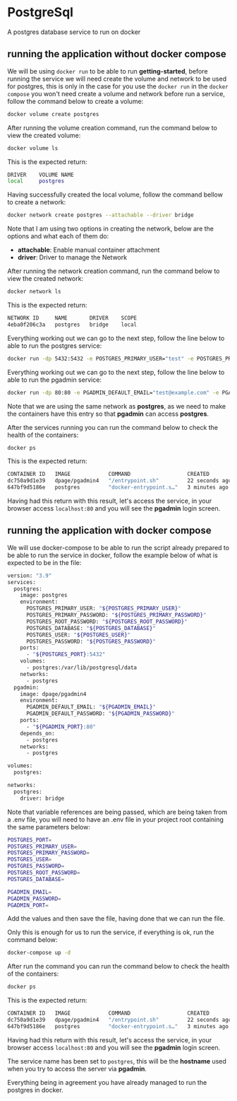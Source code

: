 # PostgreSql

A postgres database service to run on docker

## running the application without docker compose

We will be using `docker run` to be able to run **getting-started**, before running the service we will need create the volume and network to be used for postgres, this is only in the case for you use the `docker run` in the `docker compose` you won't need create a volume and network before run a service, follow the command below to create a volume:

```bash
docker volume create postgres
```

After running the volume creation command, run the command below to view the created volume:

```bash
docker volume ls
```

This is the expected return:

```bash
DRIVER    VOLUME NAME
local     postgres
```

Having successfully created the local volume, follow the command bellow to create a network:

```bash
docker network create postgres --attachable --driver bridge
```

Note that I am using two options in creating the network, below are the options and what each of them do:

- **attachable**: Enable manual container attachment
- **driver**: Driver to manage the Network

After running the network creation command, run the command below to view the created network:

```bash
docker network ls
```

This is the expected return:

```bash
NETWORK ID     NAME       DRIVER    SCOPE
4eba0f206c3a   postgres   bridge    local
```

Everything working out we can go to the next step, follow the line below to able to run the postgres service:

```bash
docker run -dp 5432:5432 -e POSTGRES_PRIMARY_USER="test" -e POSTGRES_PRIMARY_PASSWORD="CHANGEME" -e POSTGRES_ROOT_PASSWORD="CHANGEME" -e POSTGRES_DATABASE="example" -e POSTGRES_USER="kledenai" -e POSTGRES_PASSWORD="CHANGEME" --volume postgres:/var/lib/postgresql/data --network postgres postgres
```

Everything working out we can go to the next step, follow the line below to able to run the pgadmin service:

```bash
docker run -dp 80:80 -e PGADMIN_DEFAULT_EMAIL="test@example.com" -e PGADMIN_DEFAULT_PASSWORD="CHANGEME" --network postgres dpage/pgadmin4
```

Note that we are using the same network as **postgres**, as we need to make the containers have this entry so that **pgadmin** can access **postgres**.

After the services running you can run the command below to check the health of the containers:

```bash
docker ps
```

This is the expected return:

```bash
CONTAINER ID   IMAGE            COMMAND                  CREATED          STATUS          PORTS                                        NAMES
dc750a9d1e39   dpage/pgadmin4   "/entrypoint.sh"         22 seconds ago   Up 16 seconds   0.0.0.0:80->80/tcp, :::80->80/tcp, 443/tcp   hardcore_shtern
647bf9d5186e   postgres         "docker-entrypoint.s…"   3 minutes ago    Up 3 minutes    0.0.0.0:5432->5432/tcp, :::5432->5432/tcp    peaceful_tu
```

Having had this return with this result, let's access the service, in your browser access `localhost:80` and you will see the **pgadmin** login screen.

## running the application with docker compose

We will use docker-compose to be able to run the script already prepared to be able to run the service in docker, follow the example below of what is expected to be in the file:

```bash
version: "3.9"
services:
  postgres:
    image: postgres
    environment:
      POSTGRES_PRIMARY_USER: "${POSTGRES_PRIMARY_USER}"
      POSTGRES_PRIMARY_PASSWORD: "${POSTGRES_PRIMARY_PASSWORD}"
      POSTGRES_ROOT_PASSWORD: "${POSTGRES_ROOT_PASSWORD}"
      POSTGRES_DATABASE: "${POSTGRES_DATABASE}"
      POSTGRES_USER: "${POSTGRES_USER}"
      POSTGRES_PASSWORD: "${POSTGRES_PASSWORD}"
    ports:
      - "${POSTGRES_PORT}:5432"
    volumes:
      - postgres:/var/lib/postgresql/data
    networks:
      - postgres
  pgadmin:
    image: dpage/pgadmin4
    environment:
      PGADMIN_DEFAULT_EMAIL: "${PGADMIN_EMAIL}"
      PGADMIN_DEFAULT_PASSWORD: "${PGADMIN_PASSWORD}"
    ports:
      - "${PGADMIN_PORT}:80"
    depends_on:
      - postgres
    networks:
      - postgres

volumes:
  postgres:

networks:
  postgres:
    driver: bridge
```

Note that variable references are being passed, which are being taken from a .env file, you will need to have an .env file in your project root containing the same parameters below:

```bash
POSTGRES_PORT=
POSTGRES_PRIMARY_USER=
POSTGRES_PRIMARY_PASSWORD=
POSTGRES_USER=
POSTGRES_PASSWORD=
POSTGRES_ROOT_PASSWORD=
POSTGRES_DATABASE=

PGADMIN_EMAIL=
PGADMIN_PASSWORD=
PGADMIN_PORT=
```

Add the values ​​and then save the file, having done that we can run the file.

Only this is enough for us to run the service, if everything is ok, run the command below:

```bash
docker-compose up -d
```

After run the command you can run the command below to check the health of the containers:

```bash
docker ps
```

This is the expected return:

```bash
CONTAINER ID   IMAGE            COMMAND                  CREATED          STATUS          PORTS                                        NAMES
dc750a9d1e39   dpage/pgadmin4   "/entrypoint.sh"         22 seconds ago   Up 16 seconds   0.0.0.0:80->80/tcp, :::80->80/tcp, 443/tcp   hardcore_shtern
647bf9d5186e   postgres         "docker-entrypoint.s…"   3 minutes ago    Up 3 minutes    0.0.0.0:5432->5432/tcp, :::5432->5432/tcp    peaceful_tu
```

Having had this return with this result, let's access the service, in your browser access `localhost:80` and you will see the **pgadmin** login screen.

The service name has been set to `postgres`, this will be the **hostname** used when you try to access the server via **pgadmin**.

Everything being in agreement you have already managed to run the postgres in docker.
